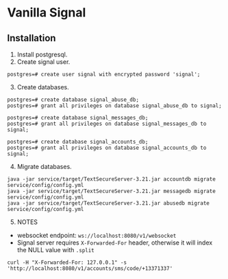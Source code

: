 Vanilla Signal
==============

Installation
------------
1. Install postgresql.
2. Create signal user.
```
postgres=# create user signal with encrypted password 'signal';
```
3. Create databases.
```
postgres=# create database signal_abuse_db;
postgres=# grant all privileges on database signal_abuse_db to signal;

postgres=# create database signal_messages_db;
postgres=# grant all privileges on database signal_messages_db to signal;

postgres=# create database signal_accounts_db;
postgres=# grant all privileges on database signal_accounts_db to signal;
```

4. Migrate databases.
```
java -jar service/target/TextSecureServer-3.21.jar accountdb migrate service/config/config.yml
java -jar service/target/TextSecureServer-3.21.jar messagedb migrate service/config/config.yml
java -jar service/target/TextSecureServer-3.21.jar abusedb migrate service/config/config.yml
```

5. NOTES
* websocket endpoint: `ws://localhost:8080/v1/websocket`
* Signal server requires `X-Forwarded-For` header, otherwise it will index the NULL value with `.split`

`curl -H "X-Forwarded-For: 127.0.0.1" -s 'http://localhost:8080/v1/accounts/sms/code/+13371337'`